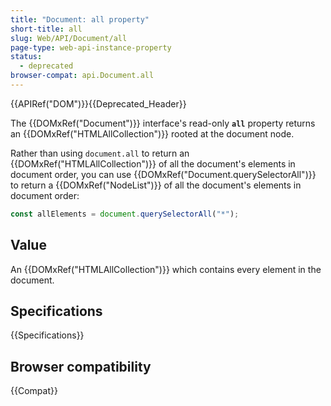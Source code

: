 ```yaml
---
title: "Document: all property"
short-title: all
slug: Web/API/Document/all
page-type: web-api-instance-property
status:
  - deprecated
browser-compat: api.Document.all
---
```


{{APIRef("DOM")}}{{Deprecated_Header}}

The {{DOMxRef("Document")}} interface's read-only **`all`** property returns an {{DOMxRef("HTMLAllCollection")}} rooted at the document node.

Rather than using `document.all` to return an {{DOMxRef("HTMLAllCollection")}} of all the document's elements in document order, you can use {{DOMxRef("Document.querySelectorAll")}} to return a {{DOMxRef("NodeList")}} of all the document's elements in document order:

```js
const allElements = document.querySelectorAll("*");
```

## Value

An {{DOMxRef("HTMLAllCollection")}} which contains every element in the document.

## Specifications

{{Specifications}}

## Browser compatibility

{{Compat}}
